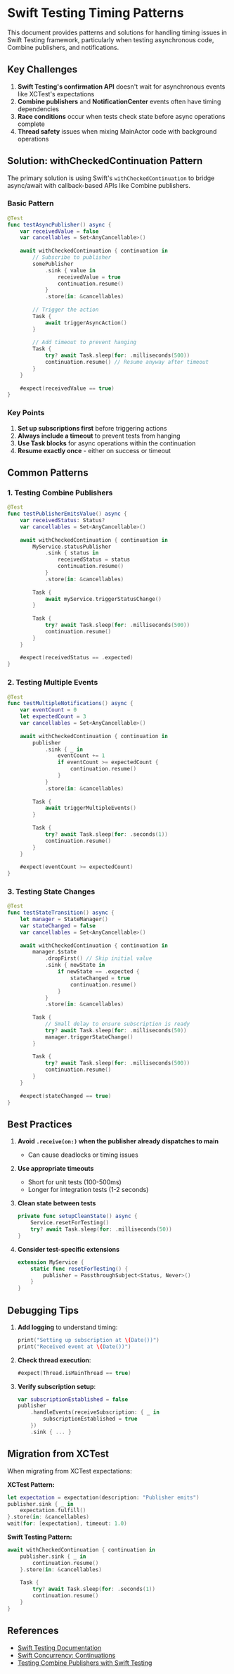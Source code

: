 # Swift Testing Timing Patterns

This document provides patterns and solutions for handling timing issues in Swift Testing framework, particularly when testing asynchronous code, Combine publishers, and notifications.

## Key Challenges

1. **Swift Testing's confirmation API** doesn't wait for asynchronous events like XCTest's expectations
2. **Combine publishers** and **NotificationCenter** events often have timing dependencies  
3. **Race conditions** occur when tests check state before async operations complete
4. **Thread safety** issues when mixing MainActor code with background operations

## Solution: withCheckedContinuation Pattern

The primary solution is using Swift's `withCheckedContinuation` to bridge async/await with callback-based APIs like Combine publishers.

### Basic Pattern

```swift
@Test
func testAsyncPublisher() async {
    var receivedValue = false
    var cancellables = Set<AnyCancellable>()
    
    await withCheckedContinuation { continuation in
        // Subscribe to publisher
        somePublisher
            .sink { value in
                receivedValue = true
                continuation.resume()
            }
            .store(in: &cancellables)
        
        // Trigger the action
        Task {
            await triggerAsyncAction()
        }
        
        // Add timeout to prevent hanging
        Task {
            try? await Task.sleep(for: .milliseconds(500))
            continuation.resume() // Resume anyway after timeout
        }
    }
    
    #expect(receivedValue == true)
}
```

### Key Points

1. **Set up subscriptions first** before triggering actions
2. **Always include a timeout** to prevent tests from hanging
3. **Use Task blocks** for async operations within the continuation
4. **Resume exactly once** - either on success or timeout

## Common Patterns

### 1. Testing Combine Publishers

```swift
@Test
func testPublisherEmitsValue() async {
    var receivedStatus: Status?
    var cancellables = Set<AnyCancellable>()
    
    await withCheckedContinuation { continuation in
        MyService.statusPublisher
            .sink { status in
                receivedStatus = status
                continuation.resume()
            }
            .store(in: &cancellables)
        
        Task {
            await myService.triggerStatusChange()
        }
        
        Task {
            try? await Task.sleep(for: .milliseconds(500))
            continuation.resume()
        }
    }
    
    #expect(receivedStatus == .expected)
}
```

### 2. Testing Multiple Events

```swift
@Test
func testMultipleNotifications() async {
    var eventCount = 0
    let expectedCount = 3
    var cancellables = Set<AnyCancellable>()
    
    await withCheckedContinuation { continuation in
        publisher
            .sink { _ in
                eventCount += 1
                if eventCount >= expectedCount {
                    continuation.resume()
                }
            }
            .store(in: &cancellables)
        
        Task {
            await triggerMultipleEvents()
        }
        
        Task {
            try? await Task.sleep(for: .seconds(1))
            continuation.resume()
        }
    }
    
    #expect(eventCount >= expectedCount)
}
```

### 3. Testing State Changes

```swift
@Test
func testStateTransition() async {
    let manager = StateManager()
    var stateChanged = false
    var cancellables = Set<AnyCancellable>()
    
    await withCheckedContinuation { continuation in
        manager.$state
            .dropFirst() // Skip initial value
            .sink { newState in
                if newState == .expected {
                    stateChanged = true
                    continuation.resume()
                }
            }
            .store(in: &cancellables)
        
        Task {
            // Small delay to ensure subscription is ready
            try? await Task.sleep(for: .milliseconds(50))
            manager.triggerStateChange()
        }
        
        Task {
            try? await Task.sleep(for: .milliseconds(500))
            continuation.resume()
        }
    }
    
    #expect(stateChanged == true)
}
```

## Best Practices

1. **Avoid `.receive(on:)` when the publisher already dispatches to main**
   - Can cause deadlocks or timing issues
   
2. **Use appropriate timeouts**
   - Short for unit tests (100-500ms)
   - Longer for integration tests (1-2 seconds)
   
3. **Clean state between tests**
   ```swift
   private func setupCleanState() async {
       Service.resetForTesting()
       try? await Task.sleep(for: .milliseconds(50))
   }
   ```

4. **Consider test-specific extensions**
   ```swift
   extension MyService {
       static func resetForTesting() {
           publisher = PassthroughSubject<Status, Never>()
       }
   }
   ```

## Debugging Tips

1. **Add logging** to understand timing:
   ```swift
   print("Setting up subscription at \(Date())")
   print("Received event at \(Date())")
   ```

2. **Check thread execution**:
   ```swift
   #expect(Thread.isMainThread == true)
   ```

3. **Verify subscription setup**:
   ```swift
   var subscriptionEstablished = false
   publisher
       .handleEvents(receiveSubscription: { _ in
           subscriptionEstablished = true
       })
       .sink { ... }
   ```

## Migration from XCTest

When migrating from XCTest expectations:

**XCTest Pattern:**
```swift
let expectation = expectation(description: "Publisher emits")
publisher.sink { _ in
    expectation.fulfill()
}.store(in: &cancellables)
wait(for: [expectation], timeout: 1.0)
```

**Swift Testing Pattern:**
```swift
await withCheckedContinuation { continuation in
    publisher.sink { _ in
        continuation.resume()
    }.store(in: &cancellables)
    
    Task {
        try? await Task.sleep(for: .seconds(1))
        continuation.resume()
    }
}
```

## References

- [Swift Testing Documentation](https://developer.apple.com/documentation/testing/)
- [Swift Concurrency: Continuations](https://www.swift.org/documentation/concurrency/)
- [Testing Combine Publishers with Swift Testing](https://lumley.io/blogs/swift-testing-with-combine/)
